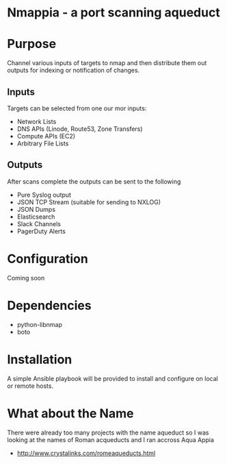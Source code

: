 # Nmappia - a port scanning aqueduct

# Purpose
Channel various inputs of targets to nmap and then distribute them out outputs for indexing or notification of changes.

## Inputs

Targets can be selected from one our mor inputs:
- Network Lists
- DNS APIs (Linode, Route53, Zone Transfers)
- Compute APIs (EC2)
- Arbitrary File Lists

## Outputs
After scans complete the outputs can be sent to the following
- Pure Syslog output
- JSON TCP Stream (suitable for sending to NXLOG)
- JSON Dumps
- Elasticsearch
- Slack Channels
- PagerDuty Alerts

# Configuration

Coming soon

# Dependencies

 - python-libnmap
 - boto

# Installation

A simple Ansible playbook will be provided to install and configure on local or remote hosts.

# What about the Name

There were already too many projects with the name aqueduct so I was looking at the names of Roman acqueducts and I ran accross Aqua Appia

 - http://www.crystalinks.com/romeaqueducts.html
 
